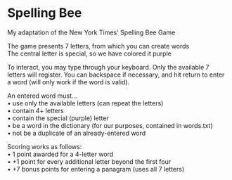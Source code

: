 # Spelling Bee
My adaptation of the New York Times' Spelling Bee Game


The game presents 7 letters, from which you can create words\
The central letter is special, so we have colored it purple

To interact, you may type through your keyboard. Only the available 7 letters will register. You can backspace if necessary, and hit return to enter a word (will only work if the word is valid).

An entered word must...\
• use only the available letters (can repeat the letters)\
• contain 4+ letters\
• contain the special (purple) letter\
• be a word in the dictionary (for our purposes, contained in words.txt)\
• not be a duplicate of an already-entered word

Scoring works as follows:\
• 1 point awarded for a 4-letter word\
• +1 point for every additional letter beyond the first four\
• +7 bonus points for entering a panagram (uses all 7 letters)
